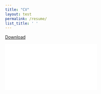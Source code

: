 ```yaml
---
title: "CV"
layout: test
permalink: /resume/
list_title: ' '
---
```

[Download](/assets/MSR-CV-oct2-2020.pdf)


<div class="pdf-embed-container">
  <iframe src="{{ "/assets/MSR-CV-oct2-2020.pdf#view=Fit" | relative_url }}" frameborder="0" allowfullscreen=""></iframe>
</div>
